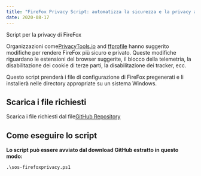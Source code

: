 ```yaml
---
title: "FireFox Privacy Script: automatizza la sicurezza e la privacy avanzate"
date: 2020-08-17
---
```


Script per la privacy di FireFox

Organizzazioni come[PrivacyTools.io](https://www.privacytools.io/browsers/#about_config) and [ffprofile](https://ffprofile.com/) hanno suggerito modifiche per rendere FireFox più sicuro e privato.
Queste modifiche riguardano le estensioni del browser suggerite, il blocco della telemetria, la disabilitazione dei cookie di terze parti, la disabilitazione dei tracker, ecc.

Questo script prenderà i file di configurazione di FireFox pregenerati e li installerà nelle directory appropriate su un sistema Windows.

## Scarica i file richiesti

Scarica i file richiesti dal file[GitHub Repository](https://github.com/simeononsecurity/FireFox-Privacy-Script)

## Come eseguire lo script

**Lo script può essere avviato dal download GitHub estratto in questo modo:**
```
.\sos-firefoxprivacy.ps1
```